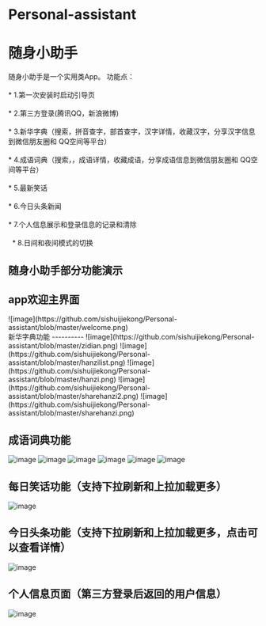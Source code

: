 # Personal-assistant
随身小助手
============
随身小助手是一个实用类App。
功能点：<br>  
    * 1.第一次安装时启动引导页<br>  
    * 2.第三方登录(腾讯QQ，新浪微博)<br>  
    * 3.新华字典（搜索，拼音查字，部首查字，汉字详情，收藏汉字，分享汉字信息到微信朋友圈和 QQ空间等平台）<br>  
    * 4.成语词典（搜索，，成语详情，收藏成语，分享成语信息到微信朋友圈和 QQ空间等平台）<br>  
    * 5.最新笑话<br>  
    * 6.今日头条新闻<br>  
    * 7.个人信息展示和登录信息的记录和清除<br>  
    * 8.日间和夜间模式的切换<br>  

随身小助手部分功能演示
-----------

app欢迎主界面
----------
<div width="42" height="42">![image](https://github.com/sishuijiekong/Personal-assistant/blob/master/welcome.png)</div>
新华字典功能
----------
![image](https://github.com/sishuijiekong/Personal-assistant/blob/master/zidian.png)
![image](https://github.com/sishuijiekong/Personal-assistant/blob/master/hanzilist.png)
![image](https://github.com/sishuijiekong/Personal-assistant/blob/master/hanzi.png)
![image](https://github.com/sishuijiekong/Personal-assistant/blob/master/sharehanzi2.png)
![image](https://github.com/sishuijiekong/Personal-assistant/blob/master/sharehanzi.png)


成语词典功能
------------
![image](https://github.com/sishuijiekong/Personal-assistant/blob/master/cidian.png)
![image](https://github.com/sishuijiekong/Personal-assistant/blob/master/searchchengyu2.png)
![image](https://github.com/sishuijiekong/Personal-assistant/blob/master/chengyu.png)
![image](https://github.com/sishuijiekong/Personal-assistant/blob/master/sharechengyu1.png)
![image](https://github.com/sishuijiekong/Personal-assistant/blob/master/searchchengyu.png)
![image](https://github.com/sishuijiekong/Personal-assistant/blob/master/nodate.png)

每日笑话功能（支持下拉刷新和上拉加载更多）
----------
![image](https://github.com/sishuijiekong/Personal-assistant/blob/master/joke.png)

今日头条功能（支持下拉刷新和上拉加载更多，点击可以查看详情）
----------
![image](https://github.com/sishuijiekong/Personal-assistant/blob/master/news.png)

个人信息页面（第三方登录后返回的用户信息）
----------
![image](https://github.com/sishuijiekong/Personal-assistant/blob/master/mymessage.png)
